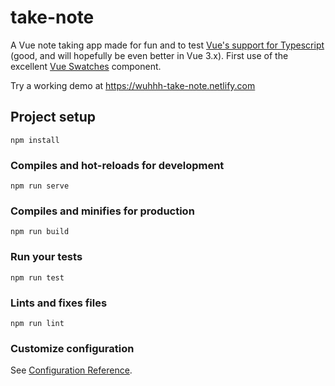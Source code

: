 # take-note

A Vue note taking app made for fun and to test [Vue's support for Typescript](https://vuejs.org/v2/guide/typescript.html) (good, and will hopefully be even better in Vue 3.x). First use of the excellent [Vue Swatches](https://saintplay.github.io/vue-swatches/?ref=madewithvuejs.com#sub-basic) component.

Try a working demo at https://wuhhh-take-note.netlify.com

## Project setup
```
npm install
```

### Compiles and hot-reloads for development
```
npm run serve
```

### Compiles and minifies for production
```
npm run build
```

### Run your tests
```
npm run test
```

### Lints and fixes files
```
npm run lint
```

### Customize configuration
See [Configuration Reference](https://cli.vuejs.org/config/).
